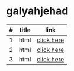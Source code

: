 # galyahjehad
|#|title|link|
|-|-|-|
|1|html|[click here](./class02/class2.md)|
|2|html|[click here](./class02/class2.md)|
|3|html|[click here](./class02/class2.md)|

 
